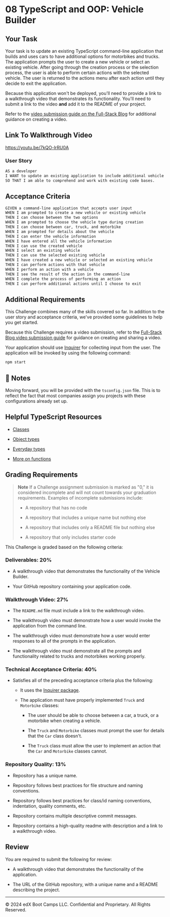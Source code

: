 # 08 TypeScript and OOP: Vehicle Builder

## Your Task

Your task is to update an existing TypeScript command-line application that builds and uses cars to have additional options for motorbikes and trucks. The application prompts the user to create a new vehicle or select an existing vehicle. After going through the creation process or the selection process, the user is able to perform certain actions with the selected vehicle. The user is returned to the actions menu after each action until they decide to exit the application.

Because this application won't be deployed, you'll need to provide a link to a walkthrough video that demonstrates its functionality. You'll need to submit a link to the video **and** add it to the README of your project.

Refer to the [video submission guide on the Full-Stack Blog](https://coding-boot-camp.github.io/full-stack/computer-literacy/video-submission-guide) for additional guidance on creating a video.

## Link To Walkthrough Video

https://youtu.be/7kQO-lrRU0A

### User Story

```md
AS a developer
I WANT to update an existing application to include additional vehicle types
SO THAT I am able to comprehend and work with existing code bases.
```

## Acceptance Criteria

```md
GIVEN a command-line application that accepts user input
WHEN I am prompted to create a new vehicle or existing vehicle
THEN I can choose between the two options
WHEN I am prompted to choose the vehicle type during creation
THEN I can choose between car, truck, and motorbike
WHEN I am prompted for details about the vehicle
THEN I can enter the vehicle information
WHEN I have entered all the vehicle information
THEN I can use the created vehicle
WHEN I select an existing vehicle
THEN I can use the selected existing vehicle
WHEN I have created a new vehicle or selected an existing vehicle
THEN I can perform actions with that vehicle
WHEN I perform an action with a vehicle
THEN I see the result of the action in the command-line
WHEN I complete the process of performing an action
THEN I can perform additional actions until I choose to exit
```

## Additional Requirements

This Challenge combines many of the skills covered so far. In addition to the user story and acceptance criteria, we've provided some guidelines to help you get started.

Because this Challenge requires a video submission, refer to the [Full-Stack Blog video submission guide](https://coding-boot-camp.github.io/full-stack/computer-literacy/video-submission-guide) for guidance on creating and sharing a video.

Your application should use [Inquirer](https://www.npmjs.com/package/inquirer) for collecting input from the user. The application will be invoked by using the following command:

```bash
npm start
```

## 📝 Notes

Moving forward, you will be provided with the `tsconfig.json` file. This is to reflect the fact that most companies assign you projects with these configurations already set up.

## Helpful TypeScript Resources

* [Classes](https://www.typescriptlang.org/docs/handbook/2/classes.html)

* [Object types](https://www.typescriptlang.org/docs/handbook/2/objects.html)

* [Everyday types](https://www.typescriptlang.org/docs/handbook/2/everyday-types.html)

* [More on functions](https://www.typescriptlang.org/docs/handbook/2/functions.html)

## Grading Requirements

> **Note** If a Challenge assignment submission is marked as "0," it is considered incomplete and will not count towards your graduation requirements. Examples of incomplete submissions include:
>
> * A repository that has no code
>
> * A repository that includes a unique name but nothing else
>
> * A repository that includes only a README file but nothing else
>
> * A repository that only includes starter code

This Challenge is graded based on the following criteria:

### Deliverables: 20%

* A walkthrough video that demonstrates the functionality of the Vehicle Builder.

* Your GitHub repository containing your application code.

### Walkthrough Video: 27%

* The `README.md` file must include a link to the walkthrough video.

* The walkthrough video must demonstrate how a user would invoke the application from the command line.

* The walkthrough video must demonstrate how a user would enter responses to all of the prompts in the application.

* The walkthrough video must demonstrate all the prompts and functionality related to trucks and motorbikes working properly.

### Technical Acceptance Criteria: 40%

* Satisfies all of the preceding acceptance criteria plus the following:

  * It uses the [Inquirer package](https://www.npmjs.com/package/inquirer).

  * The application must have properly implemented `Truck` and `Motorbike` classes:

    * The user should be able to choose between a car, a truck, or a motorbike when creating a vehicle.

    * The `Truck` and `Motorbike` classes must prompt the user for details that the `Car` class doesn't.

    * The `Truck` class must allow the user to implement an action that the `Car` and `Motorbike` classes cannot.

### Repository Quality: 13%

* Repository has a unique name.

* Repository follows best practices for file structure and naming conventions.

* Repository follows best practices for class/id naming conventions, indentation, quality comments, etc.

* Repository contains multiple descriptive commit messages.

* Repository contains a high-quality readme with description and a link to a walkthrough video.

## Review

You are required to submit the following for review:

* A walkthrough video that demonstrates the functionality of the application.

* The URL of the GitHub repository, with a unique name and a README describing the project.

---
&copy; 2024 edX Boot Camps LLC. Confidential and Proprietary. All Rights Reserved.

